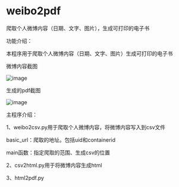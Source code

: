 # weibo2pdf
爬取个人微博内容（日期、文字、图片），生成可打印的电子书

功能介绍：

本程序用于爬取个人微博内容（日期、文字、图片）生成可打印的电子书

微博内容截图

![image](weibo2pdf/img/weibo.png)

生成的pdf截图

![image](weibo2pdf/img/pdf.png)

主程序介绍：

1、weibo2csv.py用于爬取个人微博内容，将微博内容写入到csv文件

basic_url：爬取的地址。包括uid和containerid

main函数：指定爬取的范围、生成csv的位置

2、csv2html.py用于将微博内容生成html

3、html2pdf.py
